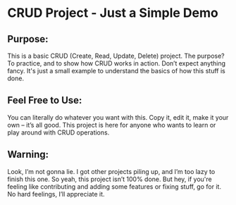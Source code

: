 # CRUD Project - Just a Simple Demo

## Purpose:
This is a basic CRUD (Create, Read, Update, Delete) project. The purpose? To practice, and to show how CRUD works in action. Don’t expect anything fancy. It's just a small example to understand the basics of how this stuff is done.

## Feel Free to Use:
You can literally do whatever you want with this. Copy it, edit it, make it your own – it’s all good. This project is here for anyone who wants to learn or play around with CRUD operations.

## Warning:
Look, I’m not gonna lie. I got other projects piling up, and I’m too lazy to finish this one. So yeah, this project isn’t 100% done. But hey, if you're feeling like contributing and adding some features or fixing stuff, go for it. No hard feelings, I’ll appreciate it.
